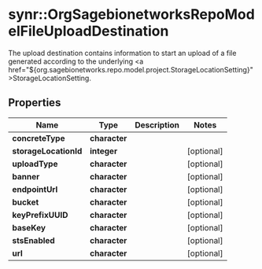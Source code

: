 # synr::OrgSagebionetworksRepoModelFileUploadDestination

The upload destination contains information to start an upload of a file generated according to the underlying <a href=\"${org.sagebionetworks.repo.model.project.StorageLocationSetting}\">StorageLocationSetting</a>.

## Properties
Name | Type | Description | Notes
------------ | ------------- | ------------- | -------------
**concreteType** | **character** |  | 
**storageLocationId** | **integer** |  | [optional] 
**uploadType** | **character** |  | [optional] 
**banner** | **character** |  | [optional] 
**endpointUrl** | **character** |  | [optional] 
**bucket** | **character** |  | [optional] 
**keyPrefixUUID** | **character** |  | [optional] 
**baseKey** | **character** |  | [optional] 
**stsEnabled** | **character** |  | [optional] 
**url** | **character** |  | [optional] 


